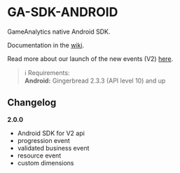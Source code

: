 GA-SDK-ANDROID
==========

GameAnalytics native Android SDK.

Documentation in the [wiki](https://github.com/GameAnalytics/GA-SDK-ANDROID/wiki).

Read more about our launch of the new events (V2) [here](http://www.gameanalytics.com/update/).

> :information_source:
> Requirements:<br/>
> **Android:** Gingerbread 2.3.3 (API level 10) and up

Changelog
---------
**2.0.0**
* Android SDK for V2 api
* progression event
* validated business event
* resource event
* custom dimensions